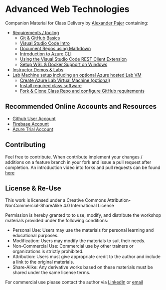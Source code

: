 # Advanced Web Technologies

Companion Material for Class Delivery by [Alexander Pajer](https://www.integrations.at/kontakt.aspx) containing:

- [Requirements / tooling](./tooling)
  - [Git & GitHub Basics](./tooling/01-github)
  - [Visual Studio Code Intro](./tooling/02-vscode)
  - [Document Repos using Markdown](./tooling/03-markdown)
  - [Introduction to Azure CLI](./tooling/04-azure-cli)
  - [Using the Visual Studio Code REST Client Extension](./tooling/07-rest-client)
  - [Setup WSL & Docker Support on Windows](./tooling/08-docker-wsl)
- [Instructor Demos & Labs](./demos)
- [Lab Machine setup including an optional Azure hosted Lab VM](./setup)
  - [Create Azure Lab Virtual Machine (optional)](./setup/)
  - [Install required class software](./setup/)
  - [Fork & Clone Class Repo and configure GitHub requirements](/setup)

## Recommended Online Accounts and Resources

- [Github User Account](https://github.com/)
- [Firebase Account](https://firebase.google.com/)
- [Azure Trial Account](https://azure.microsoft.com/en-us/free/)

## Contributing

Feel free to contribute. When contribute implement your changes / additions on a feature branch in your fork and issue a pull request after completion. An introduction video into forks and pull requests can be found [here](https://www.youtube.com/watch?v=nT8KGYVurIU)

## License & Re-Use

This work is licensed under a Creative Commons Attribution-NonCommercial-ShareAlike 4.0 International License

Permission is hereby granted to to use, modify, and distribute the workshop materials provided under the following conditions:

- Personal Use: Users may use the materials for personal learning and educational purposes.
- Modification: Users may modify the materials to suit their needs.
- Non-Commercial Use: Commercial use by other trainers or organizations is strictly prohibited.
- Attribution: Users must give appropriate credit to the author and include a link to the original materials.
- Share-Alike: Any derivative works based on these materials must be shared under the same license terms.

For commercial use please contact the author via [LinkedIn](https://www.linkedin.com/in/alexander-pajer-3bb26511a/) or [email](mailto:alexander.pajer@integrations.at)